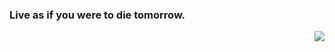 ### Live as if you were to die tomorrow. 
<img align="right" src="https://github-readme-stats.vercel.app/api?username=canaconZion&show_icons=true&icon_color=CE1D2D&text_color=718096&bg_color=ffffff&hide_title=true" />

<!--
**canaconZion/canaconZion** is a ✨ _special_ ✨ repository because its `README.md` (this file) appears on your GitHub profile.

Here are some ideas to get you started:

- 🔭 I’m currently working on ...
- 🌱 I’m currently learning ...
- 👯 I’m looking to collaborate on ...
- 🤔 I’m looking for help with ...
- 💬 Ask me about ...
- 📫 How to reach me: ...
- 😄 Pronouns: ...
- ⚡ Fun fact: ...
-->
